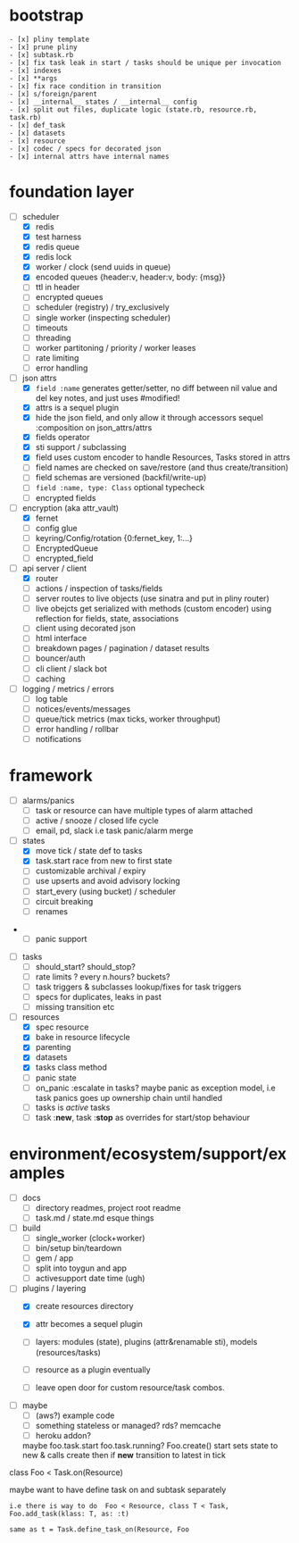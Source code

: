 # bootstrap
	- [x] pliny template
	- [x] prune pliny
	- [x] subtask.rb
	- [x] fix task leak in start / tasks should be unique per invocation
	- [x] indexes
	- [x] **args
	- [x] fix race condition in transition
	- [x] s/foreign/parent
	- [x] __internal__ states / __internal__ config
	- [x] split out files, duplicate logic (state.rb, resource.rb, task.rb)
	- [x] def_task
	- [x] datasets
	- [x] resource
	- [x] codec / specs for decorated json
	- [x] internal attrs have internal names

# foundation layer

- [ ] scheduler
	- [x] redis
	- [x] test harness
	- [x] redis queue
	- [x] redis lock
	- [x] worker / clock (send uuids in queue)
	- [x] encoded queues {header:v, header:v, body: {msg}}
	- [ ] ttl in header
	- [ ] encrypted queues
	- [ ] scheduler (registry) / try_exclusively
	- [ ] single worker (inspecting scheduler)
	- [ ] timeouts
	- [ ] threading
	- [ ] worker partitoning / priority / worker leases
	- [ ] rate limiting
	- [ ] error handling

- [ ] json attrs
	- [x] `field :name` generates getter/setter, no diff between nil value and del key
		notes, and just uses #modified!
	- [x] attrs is a sequel plugin
	- [x] hide the json field, and only allow it through accessors
		sequel :composition on json_attrs/attrs
	- [x] fields operator
	- [x] sti support / subclassing
	- [x] field uses custom encoder to handle Resources, Tasks stored in attrs
	- [ ] field names are checked on save/restore (and thus create/transition)
	- [ ] field schemas are versioned (backfil/write-up)
	- [ ] `field :name, type: Class` optional typecheck
	- [ ] encrypted fields

- [ ] encryption (aka attr_vault)
	- [x] fernet
	- [ ] config glue
	- [ ] keyring/Config/rotation {0:fernet_key, 1:...}
	- [ ] EncryptedQueue
	- [ ] encrypted_field

- [ ] api server / client
	- [x] router
	- [ ] actions / inspection of tasks/fields
	- [ ] server routes to live objects (use sinatra and put in pliny router)
	- [ ] live obejcts get serialized with methods (custom encoder)
		using  reflection for fields, state, associations
 	- [ ] client using decorated json
	- [ ] html interface
	- [ ] breakdown pages / pagination / dataset results
	- [ ] bouncer/auth
	- [ ] cli client / slack bot
	- [ ] caching

- [ ] logging / metrics / errors
	- [ ] log table
	- [ ] notices/events/messages
	- [ ] queue/tick metrics (max ticks, worker throughput)
	- [ ] error handling / rollbar
	- [ ] notifications

# framework

- [ ] alarms/panics
	- [ ] task or resource can have multiple types of alarm attached
	- [ ] active / snooze / closed life cycle
	- [ ] email, pd, slack
	  i.e task panic/alarm merge

- [ ] states
	- [x] move tick / state def to tasks
	- [x] task.start race from new to first state
	- [ ] customizable archival / expiry
	- [ ] use upserts and avoid advisory locking
	- [ ] start_every (using bucket) / scheduler
	- [ ] circuit breaking
	- [ ] renames
-	- [ ] panic support

- [ ] tasks
	- [ ] should_start? should_stop?
	- [ ] rate limits ? every n.hours? buckets?
	- [ ] task triggers & subclasses lookup/fixes for task triggers
	- [ ] specs for duplicates, leaks in past
	- [ ] missing transition etc

- [ ] resources
	- [x] spec resource
	- [x] bake in resource lifecycle
	- [x] parenting
	- [x] datasets
	- [x] tasks class method
	- [ ] panic state
	- [ ] on_panic :escalate in tasks? maybe panic as exception
	      model, i.e task panics goes up ownership chain until handled
	- [ ] tasks is *active* tasks
	- [ ] task :__new__, task :__stop__ as overrides for start/stop behaviour

# environment/ecosystem/support/examples

- [ ] docs
	- [ ] directory readmes, project root readme
	- [ ] task.md / state.md esque things

- [ ] build
	- [ ] single_worker (clock+worker)
	- [ ] bin/setup bin/teardown
	- [ ] gem / app
	- [ ] split into toygun and app
	- [ ] activesupport date time (ugh)

- [ ] plugins / layering
	- [x] create resources directory
	- [x] attr becomes a sequel plugin
	- [ ] layers: modules (state), plugins (attr&renamable sti), models (resources/tasks)
	- [ ] resource as a plugin eventually
	- [ ] leave open door for custom resource/task combos.


- [ ] maybe
	- [ ] (aws?) example code
	- [ ] something stateless or managed? rds? memcache
	- [ ] heroku addon?

	maybe foo.task.start foo.task.running? Foo.create() start sets state to new & calls create
	then if __new__ transition to latest in tick

class Foo < Task.on(Resource)

maybe want to have 
	define task on and subtask separately

	i.e there is way to do  Foo < Resource, class T < Task, Foo.add_task(klass: T, as: :t)

	same as t = Task.define_task_on(Resource, Foo
